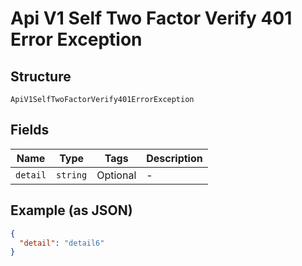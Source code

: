 
# Api V1 Self Two Factor Verify 401 Error Exception

## Structure

`ApiV1SelfTwoFactorVerify401ErrorException`

## Fields

| Name | Type | Tags | Description |
|  --- | --- | --- | --- |
| `detail` | `string` | Optional | - |

## Example (as JSON)

```json
{
  "detail": "detail6"
}
```

